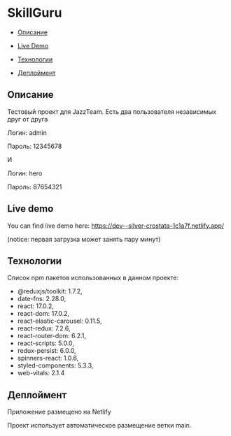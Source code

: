 # SkillGuru

- [Описание](#Описание)

- [Live Demo](#Live-demo)

- [Технологии](#Технологии)

- [Деплоймент](#Деплоймент)

## Описание

Тестовый проект для JazzTeam. Есть два пользователя независимых друг от друга

Логин: admin

Пароль: 12345678

И

Логин: hero

Пароль: 87654321

## Live demo

You can find live demo here: https://dev--silver-crostata-1c1a7f.netlify.app/

(notice: первая загрузка может занять пару минут)

## Технологии 

Список npm пакетов использованных в данном проекте:

* @reduxjs/toolkit: 1.7.2,
* date-fns: 2.28.0,
* react: 17.0.2,
* react-dom: 17.0.2,
* react-elastic-carousel: 0.11.5,
* react-redux: 7.2.6,
* react-router-dom: 6.2.1,
* react-scripts: 5.0.0,
* redux-persist: 6.0.0,
* spinners-react: 1.0.6,
* styled-components: 5.3.3,
* web-vitals: 2.1.4

## Деплоймент 

Приложение размещено на Netlify

Проект использует автоматическое размещение ветки main.
